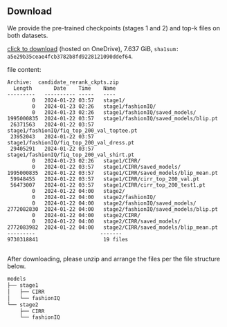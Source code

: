 ## Download

We provide the pre-trained checkpoints (stages 1 and 2) and top-k files on both datasets.

[click to download](https://1drv.ms/u/s!AgLqyV5O53gxuMoaukdjb9FA46bymQ?e=XQKUbh) (hosted on OneDrive), 7.637 GiB, `sha1sum: a5e29b35ceae4fcb3782b8fd9228121090ddef64`.

file content:

```vim
Archive:  candidate_rerank_ckpts.zip
  Length       Date    Time    Name
---------   ---------- -----   ----
        0   2024-01-22 03:57   stage1/
        0   2024-01-23 02:26   stage1/fashionIQ/
        0   2024-01-23 02:26   stage1/fashionIQ/saved_models/
1995000835  2024-01-22 03:57   stage1/fashionIQ/saved_models/blip.pt
 26371563   2024-01-22 03:57   stage1/fashionIQ/fiq_top_200_val_toptee.pt
 23952043   2024-01-22 03:57   stage1/fashionIQ/fiq_top_200_val_dress.pt
 29405291   2024-01-22 03:57   stage1/fashionIQ/fiq_top_200_val_shirt.pt
        0   2024-01-23 02:26   stage1/CIRR/
        0   2024-01-22 03:57   stage1/CIRR/saved_models/
1995000835  2024-01-22 03:57   stage1/CIRR/saved_models/blip_mean.pt
 59948455   2024-01-22 03:57   stage1/CIRR/cirr_top_200_val.pt
 56473007   2024-01-22 03:57   stage1/CIRR/cirr_top_200_test1.pt
        0   2024-01-22 04:00   stage2/
        0   2024-01-22 04:00   stage2/fashionIQ/
        0   2024-01-22 04:00   stage2/fashionIQ/saved_models/
2772082830  2024-01-22 04:00   stage2/fashionIQ/saved_models/blip.pt
        0   2024-01-22 04:00   stage2/CIRR/
        0   2024-01-22 04:00   stage2/CIRR/saved_models/
2772083982  2024-01-22 04:00   stage2/CIRR/saved_models/blip_mean.pt
---------                     -------
9730318841                     19 files
```

##

After downloading, please unzip and arrange the files per the file structure below.

```bash
models
├── stage1
│   ├── CIRR
│   └── fashionIQ
└── stage2
    ├── CIRR
    └── fashionIQ

```
